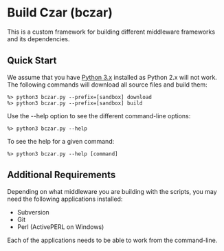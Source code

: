 Build Czar (bczar)
==================

This is a custom framework for building different middleware frameworks and
its dependencies. 

Quick Start
-----------

We assume that you have [Python 3.x](http://python.org/download/) installed
as Python 2.x will not work. The following commands will download all source files
and build them:

    %> python3 bczar.py --prefix=[sandbox] download
    %> python3 bczar.py --prefix=[sandbox] build

Use the --help option to see the different command-line options:

    %> python3 bczar.py --help

To see the help for a given command:

    %> python3 bczar.py --help [command]

Additional Requirements
------------------------

Depending on what middleware you are building with the scripts, you may
need the following applications installed:

* Subversion
* Git
* Perl (ActivePERL on Windows)

Each of the applications needs to be able to work from the command-line.
